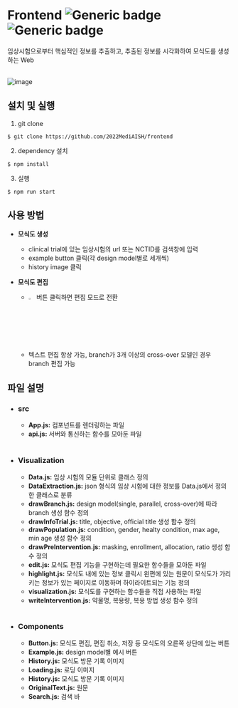 # Frontend  ![Generic badge](https://img.shields.io/badge/React-18.2.0-green.svg) ![Generic badge](https://img.shields.io/badge/Plotly.js-2.13.1-blue.svg)
임상시험으로부터 핵심적인 정보를 추출하고, 추출된 정보를 시각화하여 모식도를 생성하는 Web
<br>
<br>

![image](https://user-images.githubusercontent.com/107476261/209201950-28a76f69-c7f2-4be8-8d3d-03b568865bb7.png)

## 설치 및 실행
1. git clone
```
$ git clone https://github.com/2022MediAISH/frontend
```
2. dependency 설치
```
$ npm install
```
3. 실행
```
$ npm run start
```

## 사용 방법
- **모식도 생성**
  - clinical trial에 있는 임상시험의 url 또는 NCTID를 검색창에 입력
  - example button 클릭(각 design model별로 세개씩)
  - history image 클릭
- **모식도 편집**

  - <img src="https://user-images.githubusercontent.com/107476261/209205623-e1c183ef-3395-4f76-be1c-68d56ae6de8d.png" width=3% > 버튼 클릭하면 편집 모드로 전환
  - 텍스트 편집 항상 가능, branch가 3개 이상의 cross-over 모델인 경우 branch 편집 가능


## 파일 설명
- ### src
  + **App.js:** 컴포넌트를 렌더링하는 파일
  + **api.js:** 서버와 통신하는 함수를 모아둔 파일
  <br>
- ### Visualization
  + **Data.js:** 임상 시험의 모듈 단위로 클래스 정의
  + **DataExtraction.js:** json 형식의 임상 시험에 대한 정보를 Data.js에서 정의한 클래스로 분류
  + **drawBranch.js:** design model(single, parallel, cross-over)에 따라 branch 생성 함수 정의
  + **drawInfoTrial.js:** title, objective, official title 생성 함수 정의
  + **drawPopulation.js:** condition, gender, healty condition, max age, min age 생성 함수 정의
  + **drawPreIntervention.js:** masking, enrollment, allocation, ratio 생성 함수 정의
  + **edit.js:** 모식도 편집 기능을 구현하는데 필요한 함수들을 모아둔 파일
  + **highlight.js:** 모식도 내에 있는 정보 클릭시 왼편에 있는 원문이 모식도가 가리키는 정보가 있는 페이지로 이동하며 하이라이트되는 기능 정의
  + **visualization.js:** 모식도를 구현하는 함수들을 직접 사용하는 파일
  + **writeIntervention.js:** 약물명, 복용량, 복용 방법 생성 함수 정의
  <br>
- ### Components
  + **Button.js:** 모식도 편집, 편집 취소, 저장 등 모식도의 오른쪽 상단에 있는 버튼
  + **Example.js:** design model별 예시 버튼
  + **History.js:** 모식도 방문 기록 이미지
  + **Loading.js:** 로딩 이미지
  + **History.js:** 모식도 방문 기록 이미지
  + **OriginalText.js:** 원문
  + **Search.js:** 검색 바



